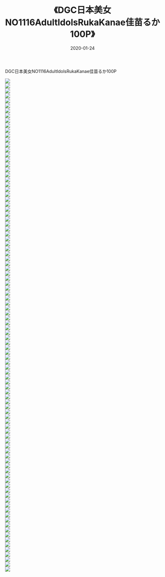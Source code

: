 ﻿---
layout: post
title:  《DGC日本美女NO1116AdultIdolsRukaKanae佳苗るか100P》
date:   2020-01-24
img: http://img.660000.xyz/Sharelink/性感/2020/DGC日本美女NO1116AdultIdolsRukaKanae佳苗るか100P/000.jpg
categories: [美女, 清纯, 唯美]
---

DGC日本美女NO1116AdultIdolsRukaKanae佳苗るか100P

  ![](http://img.660000.xyz/Sharelink/性感/2020/DGC日本美女NO1116AdultIdolsRukaKanae佳苗るか100P/001.jpg) <br> ![](http://img.660000.xyz/Sharelink/性感/2020/DGC日本美女NO1116AdultIdolsRukaKanae佳苗るか100P/002.jpg) <br> ![](http://img.660000.xyz/Sharelink/性感/2020/DGC日本美女NO1116AdultIdolsRukaKanae佳苗るか100P/003.jpg) <br> ![](http://img.660000.xyz/Sharelink/性感/2020/DGC日本美女NO1116AdultIdolsRukaKanae佳苗るか100P/004.jpg) <br> ![](http://img.660000.xyz/Sharelink/性感/2020/DGC日本美女NO1116AdultIdolsRukaKanae佳苗るか100P/005.jpg) <br> ![](http://img.660000.xyz/Sharelink/性感/2020/DGC日本美女NO1116AdultIdolsRukaKanae佳苗るか100P/006.jpg) <br> ![](http://img.660000.xyz/Sharelink/性感/2020/DGC日本美女NO1116AdultIdolsRukaKanae佳苗るか100P/007.jpg) <br> ![](http://img.660000.xyz/Sharelink/性感/2020/DGC日本美女NO1116AdultIdolsRukaKanae佳苗るか100P/008.jpg) <br> ![](http://img.660000.xyz/Sharelink/性感/2020/DGC日本美女NO1116AdultIdolsRukaKanae佳苗るか100P/009.jpg) <br> ![](http://img.660000.xyz/Sharelink/性感/2020/DGC日本美女NO1116AdultIdolsRukaKanae佳苗るか100P/010.jpg) <br> ![](http://img.660000.xyz/Sharelink/性感/2020/DGC日本美女NO1116AdultIdolsRukaKanae佳苗るか100P/011.jpg) <br> ![](http://img.660000.xyz/Sharelink/性感/2020/DGC日本美女NO1116AdultIdolsRukaKanae佳苗るか100P/012.jpg) <br> ![](http://img.660000.xyz/Sharelink/性感/2020/DGC日本美女NO1116AdultIdolsRukaKanae佳苗るか100P/013.jpg) <br> ![](http://img.660000.xyz/Sharelink/性感/2020/DGC日本美女NO1116AdultIdolsRukaKanae佳苗るか100P/014.jpg) <br> ![](http://img.660000.xyz/Sharelink/性感/2020/DGC日本美女NO1116AdultIdolsRukaKanae佳苗るか100P/015.jpg) <br> ![](http://img.660000.xyz/Sharelink/性感/2020/DGC日本美女NO1116AdultIdolsRukaKanae佳苗るか100P/016.jpg) <br> ![](http://img.660000.xyz/Sharelink/性感/2020/DGC日本美女NO1116AdultIdolsRukaKanae佳苗るか100P/017.jpg) <br> ![](http://img.660000.xyz/Sharelink/性感/2020/DGC日本美女NO1116AdultIdolsRukaKanae佳苗るか100P/018.jpg) <br> ![](http://img.660000.xyz/Sharelink/性感/2020/DGC日本美女NO1116AdultIdolsRukaKanae佳苗るか100P/019.jpg) <br> ![](http://img.660000.xyz/Sharelink/性感/2020/DGC日本美女NO1116AdultIdolsRukaKanae佳苗るか100P/020.jpg) <br> ![](http://img.660000.xyz/Sharelink/性感/2020/DGC日本美女NO1116AdultIdolsRukaKanae佳苗るか100P/021.jpg) <br> ![](http://img.660000.xyz/Sharelink/性感/2020/DGC日本美女NO1116AdultIdolsRukaKanae佳苗るか100P/022.jpg) <br> ![](http://img.660000.xyz/Sharelink/性感/2020/DGC日本美女NO1116AdultIdolsRukaKanae佳苗るか100P/023.jpg) <br> ![](http://img.660000.xyz/Sharelink/性感/2020/DGC日本美女NO1116AdultIdolsRukaKanae佳苗るか100P/024.jpg) <br> ![](http://img.660000.xyz/Sharelink/性感/2020/DGC日本美女NO1116AdultIdolsRukaKanae佳苗るか100P/025.jpg) <br> ![](http://img.660000.xyz/Sharelink/性感/2020/DGC日本美女NO1116AdultIdolsRukaKanae佳苗るか100P/026.jpg) <br> ![](http://img.660000.xyz/Sharelink/性感/2020/DGC日本美女NO1116AdultIdolsRukaKanae佳苗るか100P/027.jpg) <br> ![](http://img.660000.xyz/Sharelink/性感/2020/DGC日本美女NO1116AdultIdolsRukaKanae佳苗るか100P/028.jpg) <br> ![](http://img.660000.xyz/Sharelink/性感/2020/DGC日本美女NO1116AdultIdolsRukaKanae佳苗るか100P/029.jpg) <br> ![](http://img.660000.xyz/Sharelink/性感/2020/DGC日本美女NO1116AdultIdolsRukaKanae佳苗るか100P/030.jpg) <br> ![](http://img.660000.xyz/Sharelink/性感/2020/DGC日本美女NO1116AdultIdolsRukaKanae佳苗るか100P/031.jpg) <br> ![](http://img.660000.xyz/Sharelink/性感/2020/DGC日本美女NO1116AdultIdolsRukaKanae佳苗るか100P/032.jpg) <br> ![](http://img.660000.xyz/Sharelink/性感/2020/DGC日本美女NO1116AdultIdolsRukaKanae佳苗るか100P/033.jpg) <br> ![](http://img.660000.xyz/Sharelink/性感/2020/DGC日本美女NO1116AdultIdolsRukaKanae佳苗るか100P/034.jpg) <br> ![](http://img.660000.xyz/Sharelink/性感/2020/DGC日本美女NO1116AdultIdolsRukaKanae佳苗るか100P/035.jpg) <br> ![](http://img.660000.xyz/Sharelink/性感/2020/DGC日本美女NO1116AdultIdolsRukaKanae佳苗るか100P/036.jpg) <br> ![](http://img.660000.xyz/Sharelink/性感/2020/DGC日本美女NO1116AdultIdolsRukaKanae佳苗るか100P/037.jpg) <br> ![](http://img.660000.xyz/Sharelink/性感/2020/DGC日本美女NO1116AdultIdolsRukaKanae佳苗るか100P/038.jpg) <br> ![](http://img.660000.xyz/Sharelink/性感/2020/DGC日本美女NO1116AdultIdolsRukaKanae佳苗るか100P/039.jpg) <br> ![](http://img.660000.xyz/Sharelink/性感/2020/DGC日本美女NO1116AdultIdolsRukaKanae佳苗るか100P/040.jpg) <br> ![](http://img.660000.xyz/Sharelink/性感/2020/DGC日本美女NO1116AdultIdolsRukaKanae佳苗るか100P/041.jpg) <br> ![](http://img.660000.xyz/Sharelink/性感/2020/DGC日本美女NO1116AdultIdolsRukaKanae佳苗るか100P/042.jpg) <br> ![](http://img.660000.xyz/Sharelink/性感/2020/DGC日本美女NO1116AdultIdolsRukaKanae佳苗るか100P/043.jpg) <br> ![](http://img.660000.xyz/Sharelink/性感/2020/DGC日本美女NO1116AdultIdolsRukaKanae佳苗るか100P/044.jpg) <br> ![](http://img.660000.xyz/Sharelink/性感/2020/DGC日本美女NO1116AdultIdolsRukaKanae佳苗るか100P/045.jpg) <br> ![](http://img.660000.xyz/Sharelink/性感/2020/DGC日本美女NO1116AdultIdolsRukaKanae佳苗るか100P/046.jpg) <br> ![](http://img.660000.xyz/Sharelink/性感/2020/DGC日本美女NO1116AdultIdolsRukaKanae佳苗るか100P/047.jpg) <br> ![](http://img.660000.xyz/Sharelink/性感/2020/DGC日本美女NO1116AdultIdolsRukaKanae佳苗るか100P/048.jpg) <br> ![](http://img.660000.xyz/Sharelink/性感/2020/DGC日本美女NO1116AdultIdolsRukaKanae佳苗るか100P/049.jpg) <br> ![](http://img.660000.xyz/Sharelink/性感/2020/DGC日本美女NO1116AdultIdolsRukaKanae佳苗るか100P/050.jpg) <br> ![](http://img.660000.xyz/Sharelink/性感/2020/DGC日本美女NO1116AdultIdolsRukaKanae佳苗るか100P/051.jpg) <br> ![](http://img.660000.xyz/Sharelink/性感/2020/DGC日本美女NO1116AdultIdolsRukaKanae佳苗るか100P/052.jpg) <br> ![](http://img.660000.xyz/Sharelink/性感/2020/DGC日本美女NO1116AdultIdolsRukaKanae佳苗るか100P/053.jpg) <br> ![](http://img.660000.xyz/Sharelink/性感/2020/DGC日本美女NO1116AdultIdolsRukaKanae佳苗るか100P/054.jpg) <br> ![](http://img.660000.xyz/Sharelink/性感/2020/DGC日本美女NO1116AdultIdolsRukaKanae佳苗るか100P/055.jpg) <br> ![](http://img.660000.xyz/Sharelink/性感/2020/DGC日本美女NO1116AdultIdolsRukaKanae佳苗るか100P/056.jpg) <br> ![](http://img.660000.xyz/Sharelink/性感/2020/DGC日本美女NO1116AdultIdolsRukaKanae佳苗るか100P/057.jpg) <br> ![](http://img.660000.xyz/Sharelink/性感/2020/DGC日本美女NO1116AdultIdolsRukaKanae佳苗るか100P/058.jpg) <br> ![](http://img.660000.xyz/Sharelink/性感/2020/DGC日本美女NO1116AdultIdolsRukaKanae佳苗るか100P/059.jpg) <br> ![](http://img.660000.xyz/Sharelink/性感/2020/DGC日本美女NO1116AdultIdolsRukaKanae佳苗るか100P/060.jpg) <br> ![](http://img.660000.xyz/Sharelink/性感/2020/DGC日本美女NO1116AdultIdolsRukaKanae佳苗るか100P/061.jpg) <br> ![](http://img.660000.xyz/Sharelink/性感/2020/DGC日本美女NO1116AdultIdolsRukaKanae佳苗るか100P/062.jpg) <br> ![](http://img.660000.xyz/Sharelink/性感/2020/DGC日本美女NO1116AdultIdolsRukaKanae佳苗るか100P/063.jpg) <br> ![](http://img.660000.xyz/Sharelink/性感/2020/DGC日本美女NO1116AdultIdolsRukaKanae佳苗るか100P/064.jpg) <br> ![](http://img.660000.xyz/Sharelink/性感/2020/DGC日本美女NO1116AdultIdolsRukaKanae佳苗るか100P/065.jpg) <br> ![](http://img.660000.xyz/Sharelink/性感/2020/DGC日本美女NO1116AdultIdolsRukaKanae佳苗るか100P/066.jpg) <br> ![](http://img.660000.xyz/Sharelink/性感/2020/DGC日本美女NO1116AdultIdolsRukaKanae佳苗るか100P/067.jpg) <br> ![](http://img.660000.xyz/Sharelink/性感/2020/DGC日本美女NO1116AdultIdolsRukaKanae佳苗るか100P/068.jpg) <br> ![](http://img.660000.xyz/Sharelink/性感/2020/DGC日本美女NO1116AdultIdolsRukaKanae佳苗るか100P/069.jpg) <br> ![](http://img.660000.xyz/Sharelink/性感/2020/DGC日本美女NO1116AdultIdolsRukaKanae佳苗るか100P/070.jpg) <br> ![](http://img.660000.xyz/Sharelink/性感/2020/DGC日本美女NO1116AdultIdolsRukaKanae佳苗るか100P/071.jpg) <br> ![](http://img.660000.xyz/Sharelink/性感/2020/DGC日本美女NO1116AdultIdolsRukaKanae佳苗るか100P/072.jpg) <br> ![](http://img.660000.xyz/Sharelink/性感/2020/DGC日本美女NO1116AdultIdolsRukaKanae佳苗るか100P/073.jpg) <br> ![](http://img.660000.xyz/Sharelink/性感/2020/DGC日本美女NO1116AdultIdolsRukaKanae佳苗るか100P/074.jpg) <br> ![](http://img.660000.xyz/Sharelink/性感/2020/DGC日本美女NO1116AdultIdolsRukaKanae佳苗るか100P/075.jpg) <br> ![](http://img.660000.xyz/Sharelink/性感/2020/DGC日本美女NO1116AdultIdolsRukaKanae佳苗るか100P/076.jpg) <br> ![](http://img.660000.xyz/Sharelink/性感/2020/DGC日本美女NO1116AdultIdolsRukaKanae佳苗るか100P/077.jpg) <br> ![](http://img.660000.xyz/Sharelink/性感/2020/DGC日本美女NO1116AdultIdolsRukaKanae佳苗るか100P/078.jpg) <br> ![](http://img.660000.xyz/Sharelink/性感/2020/DGC日本美女NO1116AdultIdolsRukaKanae佳苗るか100P/079.jpg) <br> ![](http://img.660000.xyz/Sharelink/性感/2020/DGC日本美女NO1116AdultIdolsRukaKanae佳苗るか100P/080.jpg) <br> ![](http://img.660000.xyz/Sharelink/性感/2020/DGC日本美女NO1116AdultIdolsRukaKanae佳苗るか100P/081.jpg) <br> ![](http://img.660000.xyz/Sharelink/性感/2020/DGC日本美女NO1116AdultIdolsRukaKanae佳苗るか100P/082.jpg) <br> ![](http://img.660000.xyz/Sharelink/性感/2020/DGC日本美女NO1116AdultIdolsRukaKanae佳苗るか100P/083.jpg) <br> ![](http://img.660000.xyz/Sharelink/性感/2020/DGC日本美女NO1116AdultIdolsRukaKanae佳苗るか100P/084.jpg) <br> ![](http://img.660000.xyz/Sharelink/性感/2020/DGC日本美女NO1116AdultIdolsRukaKanae佳苗るか100P/085.jpg) <br> ![](http://img.660000.xyz/Sharelink/性感/2020/DGC日本美女NO1116AdultIdolsRukaKanae佳苗るか100P/086.jpg) <br> ![](http://img.660000.xyz/Sharelink/性感/2020/DGC日本美女NO1116AdultIdolsRukaKanae佳苗るか100P/087.jpg) <br> ![](http://img.660000.xyz/Sharelink/性感/2020/DGC日本美女NO1116AdultIdolsRukaKanae佳苗るか100P/088.jpg) <br> ![](http://img.660000.xyz/Sharelink/性感/2020/DGC日本美女NO1116AdultIdolsRukaKanae佳苗るか100P/089.jpg) <br> ![](http://img.660000.xyz/Sharelink/性感/2020/DGC日本美女NO1116AdultIdolsRukaKanae佳苗るか100P/090.jpg) <br> ![](http://img.660000.xyz/Sharelink/性感/2020/DGC日本美女NO1116AdultIdolsRukaKanae佳苗るか100P/091.jpg) <br> ![](http://img.660000.xyz/Sharelink/性感/2020/DGC日本美女NO1116AdultIdolsRukaKanae佳苗るか100P/092.jpg) <br> ![](http://img.660000.xyz/Sharelink/性感/2020/DGC日本美女NO1116AdultIdolsRukaKanae佳苗るか100P/093.jpg) <br> ![](http://img.660000.xyz/Sharelink/性感/2020/DGC日本美女NO1116AdultIdolsRukaKanae佳苗るか100P/094.jpg) <br> ![](http://img.660000.xyz/Sharelink/性感/2020/DGC日本美女NO1116AdultIdolsRukaKanae佳苗るか100P/095.jpg) <br> ![](http://img.660000.xyz/Sharelink/性感/2020/DGC日本美女NO1116AdultIdolsRukaKanae佳苗るか100P/096.jpg) <br> ![](http://img.660000.xyz/Sharelink/性感/2020/DGC日本美女NO1116AdultIdolsRukaKanae佳苗るか100P/097.jpg) <br> ![](http://img.660000.xyz/Sharelink/性感/2020/DGC日本美女NO1116AdultIdolsRukaKanae佳苗るか100P/098.jpg) <br> ![](http://img.660000.xyz/Sharelink/性感/2020/DGC日本美女NO1116AdultIdolsRukaKanae佳苗るか100P/099.jpg) <br> ![](http://img.660000.xyz/Sharelink/性感/2020/DGC日本美女NO1116AdultIdolsRukaKanae佳苗るか100P/100.jpg) <br>